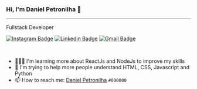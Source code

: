   ### Hi, I'm Daniel Petronilha 👋
  ---
  Fullstack Developer

  [![Instagram Badge](https://img.shields.io/badge/-@danielpetronilha-7300FD?style=plastic&logo=instagram&logoColor=white&link=https://www.instagram.com/danielpetronilha/)](https://www.instagram.com/danielpetronilha) 
  [![Linkedin Badge](https://img.shields.io/badge/-Daniel%20Petronilha-7300FD?style=plastic&logo=Linkedin&logoColor=white&link=https://www.linkedin.com/in/danielpetronilha/)](https://www.linkedin.com/in/danielpetronilha) 
  [![Gmail Badge](https://img.shields.io/badge/-petronilhadaniel@gmail.com-7300FD?style=plastic&logo=Gmail&logoColor=white&link=petronilhadaniel@gmail.com)](mailto:petronilhadaniel@gmail.com)

  <br>

  - 👨🏻‍💻 I'm learning more about ReactJs and NodeJs to improve my skills
  - 🤔 I'm trying to help more people understand HTML, CSS, Javascript and Python
  - 📫 How to reach me: [Daniel Petronilha](https://petronilha.github.io/DevLinks)
`#000000`
